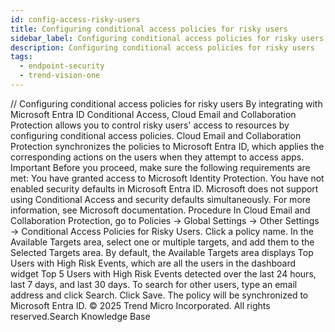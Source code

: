 ```yaml
---
id: config-access-risky-users
title: Configuring conditional access policies for risky users
sidebar_label: Configuring conditional access policies for risky users
description: Configuring conditional access policies for risky users
tags:
  - endpoint-security
  - trend-vision-one
---
```


/*<![CDATA[*/ $('#title').html($('meta[name=map-description]').attr('content')); /*]]>*/ Configuring conditional access policies for risky users By integrating with Microsoft Entra ID Conditional Access, Cloud Email and Collaboration Protection allows you to control risky users' access to resources by configuring conditional access policies. Cloud Email and Collaboration Protection synchronizes the policies to Microsoft Entra ID, which applies the corresponding actions on the users when they attempt to access apps. Important Before you proceed, make sure the following requirements are met: You have granted access to Microsoft Identity Protection. You have not enabled security defaults in Microsoft Entra ID. Microsoft does not support using Conditional Access and security defaults simultaneously. For more information, see Microsoft documentation. Procedure In Cloud Email and Collaboration Protection, go to Policies → Global Settings → Other Settings → Conditional Access Policies for Risky Users. Click a policy name. In the Available Targets area, select one or multiple targets, and add them to the Selected Targets area. By default, the Available Targets area displays Top Users with High Risk Events, which are all the users in the dashboard widget Top 5 Users with High Risk Events detected over the last 24 hours, last 7 days, and last 30 days. To search for other users, type an email address and click Search. Click Save. The policy will be synchronized to Microsoft Entra ID. © 2025 Trend Micro Incorporated. All rights reserved.Search Knowledge Base